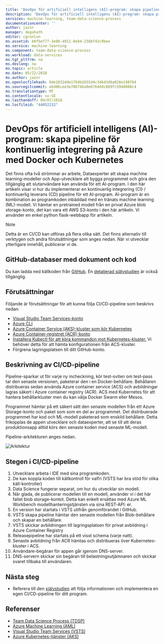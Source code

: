```yaml
---
title: 'DevOps för artificiell intelligens (AI)-program: skapa pipeline för kontinuerlig integrering på Azure med Docker, Kubernetes och Python Flask-program'
description: 'DevOps för artificiell intelligens (AI)-program: skapa pipeline för kontinuerlig integrering på Azure med Docker och Kubernetes'
services: machine-learning, team-data-science-process
documentationcenter: ''
author: jainr
manager: deguhath
editor: cgronlun
ms.assetid: b8fbef77-3e80-4911-8e84-23dbf42c9bee
ms.service: machine-learning
ms.component: team-data-science-process
ms.workload: data-services
ms.tgt_pltfrm: na
ms.devlang: na
ms.topic: article
ms.date: 05/22/2018
ms.author: jainr
ms.openlocfilehash: 6de1832dde1764b2655d4c34643d6a026e198f64
ms.sourcegitcommit: ebd06cee3e78674ba9e6764ddc889fc5948060c4
ms.translationtype: MT
ms.contentlocale: sv-SE
ms.lasthandoff: 09/07/2018
ms.locfileid: "44052232"
---
```

# <a name="devops-for-artificial-intelligence-ai-applications-creating-continuous-integration-pipeline-on-azure-using-docker-and-kubernetes"></a>DevOps för artificiell intelligens (AI)-program: skapa pipeline för kontinuerlig integrering på Azure med Docker och Kubernetes
Det finns ofta två strömmar av arbete, Dataexperter att skapa machine learning-modeller och App-utvecklare att bygga programmet och göra den tillgänglig att slutanvändare kan använda för ett AI-program. I den här artikeln visar vi hur du implementerar en kontinuerlig integrering (CI) / kontinuerlig leverans (CD) pipeline för ett AI-program. AI-program är en kombination av programkoden inbäddad med en tränats machine learning (ML)-modell. Vi hämtar en pretrained modell från en privat Azure blob storage-konto, det kan vara ett AWS S3-konto i den här artikeln. Vi använder en enkel python flask-webbapp för artikeln.

> [!NOTE]
> Detta är en CI/CD kan utföras på flera olika sätt. Det finns alternativ till verktygen och andra förutsättningar som anges nedan. När vi utvecklar ytterligare innehåll, publicerar vi de.
>
>

## <a name="github-repository-with-document-and-code"></a>GitHub-databaser med dokument och kod
Du kan ladda ned källkoden från [GitHub](https://github.com/Azure/DevOps-For-AI-Apps). En [detaljerad självstudien](https://github.com/Azure/DevOps-For-AI-Apps/blob/master/Tutorial.md) är också tillgänglig.

## <a name="pre-requisites"></a>Förutsättningar
Följande är förutsättningar för att kunna följa CI/CD-pipeline som beskrivs nedan:
* [Visual Studio Team Services-konto](https://docs.microsoft.com/vsts/accounts/create-account-msa-or-work-student)
* [Azure CLI](https://docs.microsoft.com/cli/azure/install-azure-cli?view=azure-cli-latest)
* [Azure Container Service (AKS)-kluster som kör Kubernetes](https://docs.microsoft.com/azure/container-service/kubernetes/container-service-tutorial-kubernetes-deploy-cluster)
* [Azure Container-registret (ACR)-konto](https://docs.microsoft.com/azure/container-registry/container-registry-get-started-portal)
* [Installera Kubectl för att köra kommandon mot Kubernetes-kluster.](https://kubernetes.io/docs/tasks/tools/install-kubectl/) Vi behöver detta för att hämta konfigurationen från ACS-kluster. 
* Förgrena lagringsplatsen till ditt GitHub-konto.

## <a name="description-of-the-cicd-pipeline"></a>Beskrivning av CI/CD-pipeline
Pipeline-sparkar ut för varje ny incheckning, kör test-sviten om test-pass tar den senaste versionen, paketerar den i en Docker-behållare. Behållaren distribueras sedan använda Azure container service (ACS) och avbildningar lagras säkert i Azure container registry (ACR). ACS med Kubernetes för att hantera behållarkluster men du kan välja Docker Swarm eller Mesos.

Programmet hämtar på ett säkert sätt den senaste modellen från ett Azure Storage-konto och paket som som en del av programmet. Det distribuerade programmet har kod och ML-modell paketerad som enskild behållare. Detta frikopplas de appen utvecklare och dataexperter, att se till att deras produktionsapp alltid körs den senaste koden med senaste ML-modell.

Pipeline-arkitekturen anges nedan. 

![Arkitektur](./media/ci-cd-flask/Architecture.PNG?raw=true)

## <a name="steps-of-the-cicd-pipeline"></a>Stegen i CI/CD-pipeline
1. Utvecklare arbeta i IDE med sina programkoden.
2. De kan koppla koden till källkontroll för valfri (VSTS har bra stöd för olika käll-kontroller)
3. Data Science fungerar separat, om hur du utvecklar sin modell.
4. När glada, de publicerar modellen till en modell, använder vi i det här fallet blob storage-kontot. Detta kan enkelt ersättas med Azure ML Workbench modellhanteringstjänsten via sina REST-API: er.
5. En version har startats i VSTS utifrån genomförandet i GitHub.
6. VSTS skapa pipeline hämtar den senaste modellen från Blob-behållare och skapar en behållare.
7. VSTS skickar avbildningen till lagringsplatsen för privat avbildning i Azure Container Registry
8. Releasepipeline har startats på ett visst schema (varje natt).
9. Senaste avbildning från ACR hämtas och distribueras över Kubernetes-kluster i ACS.
10. Användare-begäran för appen går igenom DNS-server.
11. DNS-servern skickar sin begäran till belastningsutjämnaren och skickar svaret tillbaka till användaren.

## <a name="next-steps"></a>Nästa steg
* Referera till den [självstudien](https://github.com/Azure/DevOps-For-AI-Apps/blob/master/Tutorial.md) att följa informationen och implementera en egen CI/CD-pipeline för ditt program.

## <a name="references"></a>Referenser
* [Team Data Science Process (TDSP)](https://aka.ms/tdsp)
* [Azure Machine Learning (AML)](https://docs.microsoft.com/azure/machine-learning/service/)
* [Visual Studio Team Services (VSTS)](https://www.visualstudio.com/vso/)
* [Azure Kubernetes-tjänster (AKS)](https://docs.microsoft.com/azure/aks/intro-kubernetes)
